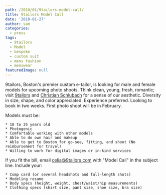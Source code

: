 ```yaml
---
path: /2010/01/9tailors-model-call/
title: 9tailors Model Call
date: '2010-01-27'
author: sam
categories:
  - press
tags:
  - 9tailors
  - Model
  - bespoke
  - custom suit
  - mens fashion
  - menswear
featuredImage: null
---
```

9tailors, Boston's premier custom e-tailor, is looking for male and female models for upcoming photo shoots. Think clean, young, fresh, romantic; visit [9tailors](http://9tailors.com/) and [Christian Schlubach](http://christianschlubach.com/work/index.shtml) for a sense of our aesthetic. Diversity in size, shape, and color appreciated. Experience preferred. Looking to book in two weeks. First photo shoot will be in February.

Models must be:

	* 18 to 35 years old
	* Photogenic
	* Comfortable working with other models
	* Able to do own hair and makeup
	* Able to get to Boston for go-see, fitting, and shoot (No reimbursement for travel)
	* Willing to work for digital images or in-kind services

If you fit the bill, email [celia@9tailors.com](mailto:celia@9tailors.com) with "Model Call" in the subject line. Include your:

	* Comp card (or several headshots and full-length shots)
	* Modeling resume
	* Body specs (height, weight, chest/waist/hip measurements)
	* Clothing specs (shirt size, pant size, shoe size, bra size)
